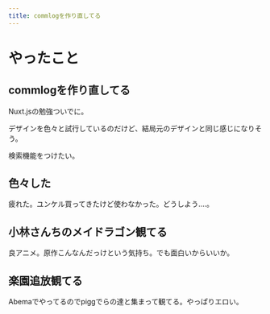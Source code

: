 ```yaml
---
title: commlogを作り直してる
---
```


# やったこと

## commlogを作り直してる

Nuxt.jsの勉強ついでに。

デザインを色々と試行しているのだけど、結局元のデザインと同じ感じになりそう。

検索機能をつけたい。

## 色々した

疲れた。ユンケル買ってきたけど使わなかった。どうしよう‥‥。

## 小林さんちのメイドラゴン観てる

良アニメ。原作こんなんだっけという気持ち。でも面白いからいいか。

## 楽園追放観てる

Abemaでやってるのでpiggでらの達と集まって観てる。やっぱりエロい。
